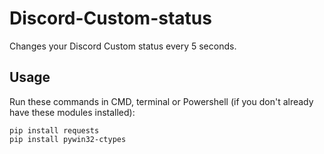 # Discord-Custom-status
Changes your Discord Custom status every 5 seconds.

## Usage
Run these commands in CMD, terminal or Powershell (if you don't already have these modules installed):
```
pip install requests
pip install pywin32-ctypes
```
